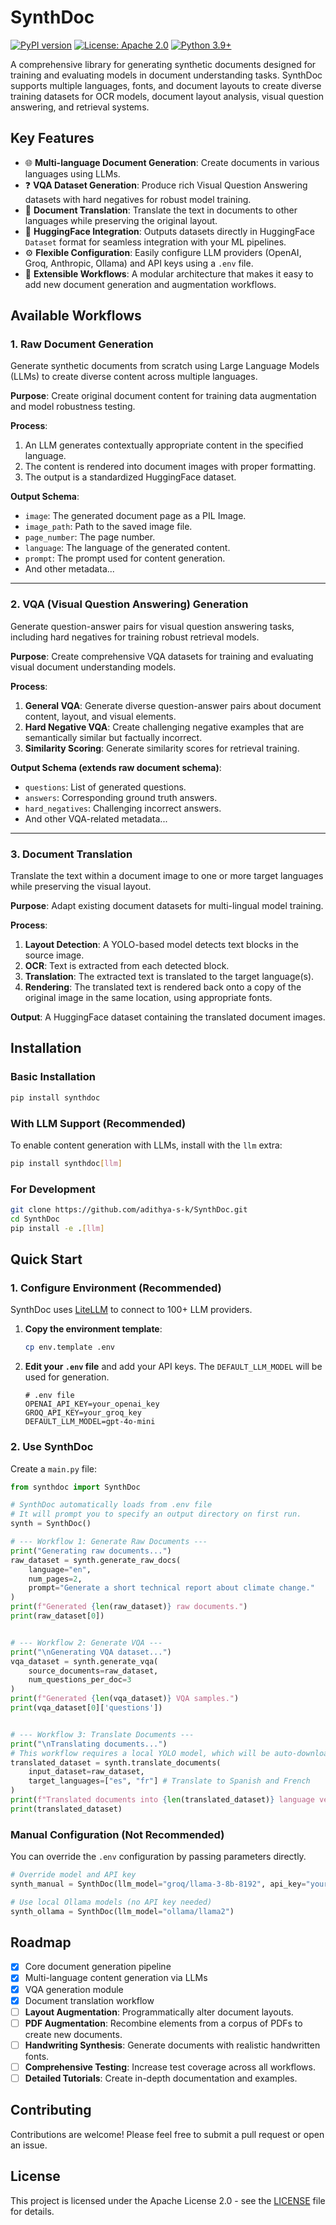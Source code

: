 # SynthDoc

[![PyPI version](https://badge.fury.io/py/synthdoc.svg)](https://badge.fury.io/py/synthdoc)
[![License: Apache 2.0](https://img.shields.io/badge/License-Apache%202.0-blue.svg)](https://opensource.org/licenses/Apache-2.0)
[![Python 3.9+](https://img.shields.io/badge/python-3.9+-blue.svg)](https://www.python.org/downloads/)

A comprehensive library for generating synthetic documents designed for training and evaluating models in document understanding tasks. SynthDoc supports multiple languages, fonts, and document layouts to create diverse training datasets for OCR models, document layout analysis, visual question answering, and retrieval systems.

## Key Features

-   🌐 **Multi-language Document Generation**: Create documents in various languages using LLMs.
-   ❓ **VQA Dataset Generation**: Produce rich Visual Question Answering datasets with hard negatives for robust model training.
-   🔄 **Document Translation**: Translate the text in documents to other languages while preserving the original layout.
-   🧩 **HuggingFace Integration**: Outputs datasets directly in HuggingFace `Dataset` format for seamless integration with your ML pipelines.
-   ⚙️ **Flexible Configuration**: Easily configure LLM providers (OpenAI, Groq, Anthropic, Ollama) and API keys using a `.env` file.
-   🚀 **Extensible Workflows**: A modular architecture that makes it easy to add new document generation and augmentation workflows.

## Available Workflows

### 1. Raw Document Generation

Generate synthetic documents from scratch using Large Language Models (LLMs) to create diverse content across multiple languages.

**Purpose**: Create original document content for training data augmentation and model robustness testing.

**Process**:
1.  An LLM generates contextually appropriate content in the specified language.
2.  The content is rendered into document images with proper formatting.
3.  The output is a standardized HuggingFace dataset.

**Output Schema**:
-   `image`: The generated document page as a PIL Image.
-   `image_path`: Path to the saved image file.
-   `page_number`: The page number.
-   `language`: The language of the generated content.
-   `prompt`: The prompt used for content generation.
-   And other metadata...

---

### 2. VQA (Visual Question Answering) Generation

Generate question-answer pairs for visual question answering tasks, including hard negatives for training robust retrieval models.

**Purpose**: Create comprehensive VQA datasets for training and evaluating visual document understanding models.

**Process**:
1.  **General VQA**: Generate diverse question-answer pairs about document content, layout, and visual elements.
2.  **Hard Negative VQA**: Create challenging negative examples that are semantically similar but factually incorrect.
3.  **Similarity Scoring**: Generate similarity scores for retrieval training.

**Output Schema (extends raw document schema)**:
-   `questions`: List of generated questions.
-   `answers`: Corresponding ground truth answers.
-   `hard_negatives`: Challenging incorrect answers.
-   And other VQA-related metadata...

---

### 3. Document Translation

Translate the text within a document image to one or more target languages while preserving the visual layout.

**Purpose**: Adapt existing document datasets for multi-lingual model training.

**Process**:
1.  **Layout Detection**: A YOLO-based model detects text blocks in the source image.
2.  **OCR**: Text is extracted from each detected block.
3.  **Translation**: The extracted text is translated to the target language(s).
4.  **Rendering**: The translated text is rendered back onto a copy of the original image in the same location, using appropriate fonts.

**Output**: A HuggingFace dataset containing the translated document images.

## Installation

### Basic Installation
```bash
pip install synthdoc
```

### With LLM Support (Recommended)
To enable content generation with LLMs, install with the `llm` extra:
```bash
pip install synthdoc[llm]
```

### For Development
```bash
git clone https://github.com/adithya-s-k/SynthDoc.git
cd SynthDoc
pip install -e .[llm]
```

## Quick Start

### 1. Configure Environment (Recommended)

SynthDoc uses [LiteLLM](https://github.com/BerriAI/litellm) to connect to 100+ LLM providers.

1.  **Copy the environment template**:
    ```bash
    cp env.template .env
    ```

2.  **Edit your `.env` file** and add your API keys. The `DEFAULT_LLM_MODEL` will be used for generation.
    ```env
    # .env file
    OPENAI_API_KEY=your_openai_key
    GROQ_API_KEY=your_groq_key
    DEFAULT_LLM_MODEL=gpt-4o-mini
    ```

### 2. Use SynthDoc

Create a `main.py` file:
```python
from synthdoc import SynthDoc

# SynthDoc automatically loads from .env file
# It will prompt you to specify an output directory on first run.
synth = SynthDoc()

# --- Workflow 1: Generate Raw Documents ---
print("Generating raw documents...")
raw_dataset = synth.generate_raw_docs(
    language="en", 
    num_pages=2,
    prompt="Generate a short technical report about climate change."
)
print(f"Generated {len(raw_dataset)} raw documents.")
print(raw_dataset[0])


# --- Workflow 2: Generate VQA ---
print("\nGenerating VQA dataset...")
vqa_dataset = synth.generate_vqa(
    source_documents=raw_dataset,
    num_questions_per_doc=3
)
print(f"Generated {len(vqa_dataset)} VQA samples.")
print(vqa_dataset[0]['questions'])


# --- Workflow 3: Translate Documents ---
print("\nTranslating documents...")
# This workflow requires a local YOLO model, which will be auto-downloaded.
translated_dataset = synth.translate_documents(
    input_dataset=raw_dataset,
    target_languages=["es", "fr"] # Translate to Spanish and French
)
print(f"Translated documents into {len(translated_dataset)} language versions.")
print(translated_dataset)
```

### Manual Configuration (Not Recommended)

You can override the `.env` configuration by passing parameters directly.

```python
# Override model and API key
synth_manual = SynthDoc(llm_model="groq/llama-3-8b-8192", api_key="your-groq-key")

# Use local Ollama models (no API key needed)
synth_ollama = SynthDoc(llm_model="ollama/llama2")
```

## Roadmap

-   [x] Core document generation pipeline
-   [x] Multi-language content generation via LLMs
-   [x] VQA generation module
-   [x] Document translation workflow
-   [ ] **Layout Augmentation**: Programmatically alter document layouts.
-   [ ] **PDF Augmentation**: Recombine elements from a corpus of PDFs to create new documents.
-   [ ] **Handwriting Synthesis**: Generate documents with realistic handwritten fonts.
-   [ ] **Comprehensive Testing**: Increase test coverage across all workflows.
-   [ ] **Detailed Tutorials**: Create in-depth documentation and examples.

## Contributing

Contributions are welcome! Please feel free to submit a pull request or open an issue.

## License

This project is licensed under the Apache License 2.0 - see the [LICENSE](LICENSE) file for details.